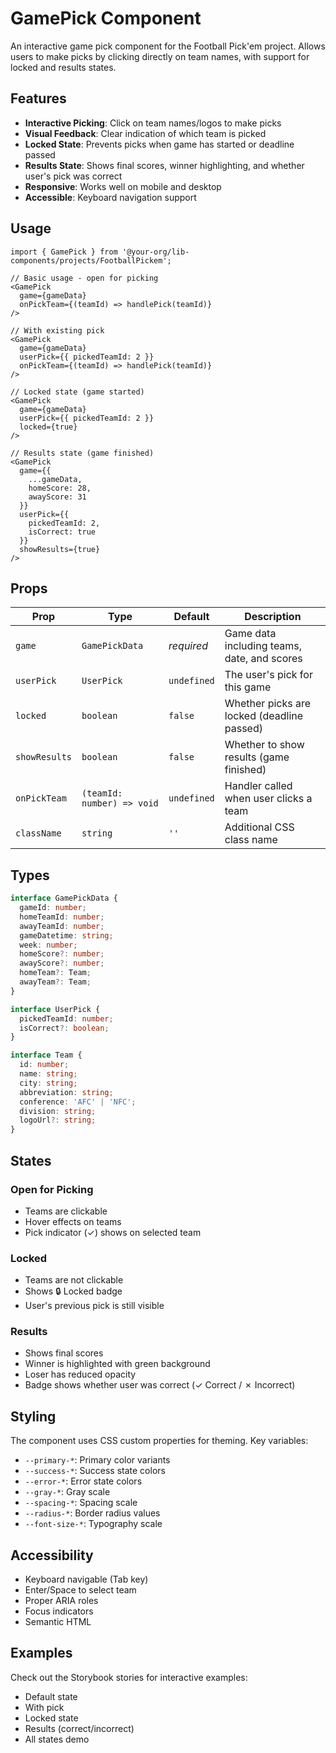 # GamePick Component

An interactive game pick component for the Football Pick'em project. Allows users to make picks by clicking directly on team names, with support for locked and results states.

## Features

- **Interactive Picking**: Click on team names/logos to make picks
- **Visual Feedback**: Clear indication of which team is picked
- **Locked State**: Prevents picks when game has started or deadline passed
- **Results State**: Shows final scores, winner highlighting, and whether user's pick was correct
- **Responsive**: Works well on mobile and desktop
- **Accessible**: Keyboard navigation support

## Usage

```tsx
import { GamePick } from '@your-org/lib-components/projects/FootballPickem';

// Basic usage - open for picking
<GamePick
  game={gameData}
  onPickTeam={(teamId) => handlePick(teamId)}
/>

// With existing pick
<GamePick
  game={gameData}
  userPick={{ pickedTeamId: 2 }}
  onPickTeam={(teamId) => handlePick(teamId)}
/>

// Locked state (game started)
<GamePick
  game={gameData}
  userPick={{ pickedTeamId: 2 }}
  locked={true}
/>

// Results state (game finished)
<GamePick
  game={{
    ...gameData,
    homeScore: 28,
    awayScore: 31
  }}
  userPick={{
    pickedTeamId: 2,
    isCorrect: true
  }}
  showResults={true}
/>
```

## Props

| Prop | Type | Default | Description |
|------|------|---------|-------------|
| `game` | `GamePickData` | *required* | Game data including teams, date, and scores |
| `userPick` | `UserPick` | `undefined` | The user's pick for this game |
| `locked` | `boolean` | `false` | Whether picks are locked (deadline passed) |
| `showResults` | `boolean` | `false` | Whether to show results (game finished) |
| `onPickTeam` | `(teamId: number) => void` | `undefined` | Handler called when user clicks a team |
| `className` | `string` | `''` | Additional CSS class name |

## Types

```typescript
interface GamePickData {
  gameId: number;
  homeTeamId: number;
  awayTeamId: number;
  gameDatetime: string;
  week: number;
  homeScore?: number;
  awayScore?: number;
  homeTeam?: Team;
  awayTeam?: Team;
}

interface UserPick {
  pickedTeamId: number;
  isCorrect?: boolean;
}

interface Team {
  id: number;
  name: string;
  city: string;
  abbreviation: string;
  conference: 'AFC' | 'NFC';
  division: string;
  logoUrl?: string;
}
```

## States

### Open for Picking
- Teams are clickable
- Hover effects on teams
- Pick indicator (✓) shows on selected team

### Locked
- Teams are not clickable
- Shows 🔒 Locked badge
- User's previous pick is still visible

### Results
- Shows final scores
- Winner is highlighted with green background
- Loser has reduced opacity
- Badge shows whether user was correct (✓ Correct / ✗ Incorrect)

## Styling

The component uses CSS custom properties for theming. Key variables:

- `--primary-*`: Primary color variants
- `--success-*`: Success state colors
- `--error-*`: Error state colors
- `--gray-*`: Gray scale
- `--spacing-*`: Spacing scale
- `--radius-*`: Border radius values
- `--font-size-*`: Typography scale

## Accessibility

- Keyboard navigable (Tab key)
- Enter/Space to select team
- Proper ARIA roles
- Focus indicators
- Semantic HTML

## Examples

Check out the Storybook stories for interactive examples:
- Default state
- With pick
- Locked state
- Results (correct/incorrect)
- All states demo

